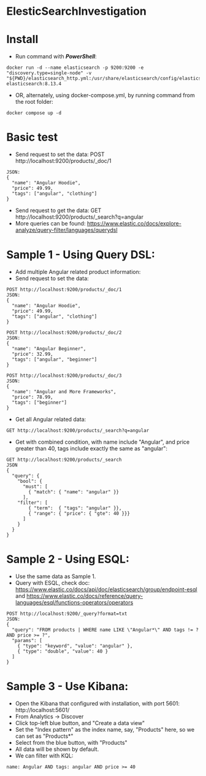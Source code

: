 # ElesticSearchInvestigation

# Install
  - Run command with ***PowerShell***:
  ```
  docker run -d --name elasticsearch -p 9200:9200 -e "discovery.type=single-node" -v "${PWD}/elasticsearch_http.yml:/usr/share/elasticsearch/config/elasticsearch.yml" elasticsearch:8.13.4
  ```
  - OR, alternately, using docker-compose.yml, by running command from the root folder:
  ```
  docker compose up -d
  ```

# Basic test
  - Send request to set the data: POST http://localhost:9200/products/_doc/1 
  ```
  JSON:
  {
    "name": "Angular Hoodie",
    "price": 49.99,
    "tags": ["angular", "clothing"]
  }
  ```
  - Send request to get the data: GET http://localhost:9200/products/_search?q=angular
  - More queries can be found: https://www.elastic.co/docs/explore-analyze/query-filter/languages/querydsl

# Sample 1 - Using Query DSL:
  - Add multiple Angular related product information:
  - Send request to set the data: 
  ```
  POST http://localhost:9200/products/_doc/1
  JSON:
  {
    "name": "Angular Hoodie",
    "price": 49.99,
    "tags": ["angular", "clothing"]
  }

  POST http://localhost:9200/products/_doc/2
  JSON:
  {
    "name": "Angular Beginner",
    "price": 32.99,
    "tags": ["angular", "beginner"]
  }

  POST http://localhost:9200/products/_doc/3
  JSON:
  {
    "name": "Angular and More Frameworks",
    "price": 78.99,
    "tags": ["beginner"]
  }
  ```
  - Get all Angular related data:
  ```
  GET http://localhost:9200/products/_search?q=angular
  ```
  - Get with combined condition, with name include "Angular", and price greater than 40, tags include exactly the same as "angular":
  ```
  GET http://localhost:9200/products/_search
  JSON
  {
    "query": {
      "bool": {
        "must": [
          { "match": { "name": "angular" }}
        ],
      "filter": [
          { "term":  { "tags": "angular" }},
          { "range": { "price": { "gte": 40 }}}
        ]
      }
    }
  }
  ```

# Sample 2 - Using ESQL:
  - Use the same data as Sample 1.
  - Query with ESQL, check doc: https://www.elastic.co/docs/api/doc/elasticsearch/group/endpoint-esql and https://www.elastic.co/docs/reference/query-languages/esql/functions-operators/operators
  ```
  POST http://localhost:9200/_query?format=txt
  JSON:
  {
    "query": "FROM products | WHERE name LIKE \"Angular*\" AND tags != ? AND price >= ?",
    "params": [
      { "type": "keyword", "value": "angular" },
      { "type": "double", "value": 40 }
    ]
  }
  ```

# Sample 3 - Use Kibana:
  - Open the Kibana that configured with installation, with port 5601: http://localhost:5601/
  - From Analytics -> Discover
  - Click top-left blue button, and "Create a data view"
  - Set the "Index pattern" as the index name, say, "Products" here, so we can set as "Products*"
  - Select from the blue button, with "Products"
  - All data will be shown by default.
  - We can filter with KQL:
  ```
  name: Angular AND tags: angular AND price >= 40
  ```
